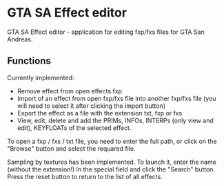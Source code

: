 # GTA SA Effect editor
GTA SA Effect editor - application for editing fxp/fxs files for GTA San Andreas.
## Functions
Currently implemented:
- Remove effect from open effects.fxp
- Import of an effect from open fxp/fxs file into another fxp/fxs file (you will need to select it after clicking the import button)
- Export the effect as a file with the extension txt, fxp or fxs
- View, edit, delete and add the PRIMs, INFOs, INTERPs (only view and edit), KEYFLOATs of the selected effect.

To open a fxp / fxs / txt file, you need to enter the full path, or click on the "Browse" button and select the requared file.

Sampling by textures has been implemented. To launch it, enter the name (without the extension!) In the special field and click the "Search" button. Press the reset button to return to the list of all effects.
